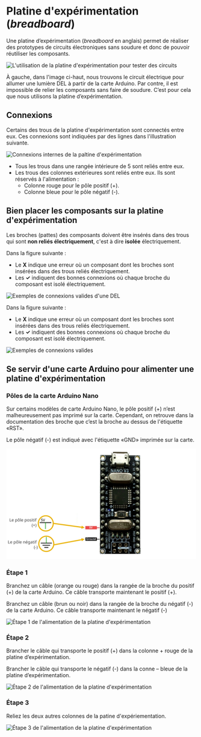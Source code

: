# Platine d'expérimentation (*breadboard*)

Une platine d’expérimentation (*breadboard* en anglais) permet de réaliser des prototypes de circuits électroniques sans soudure et donc de pouvoir réutiliser les composants.

![L'utilisation de la platine d'expérimentation pour tester des circuits](./allumer_del_arduino_sans_platine.svg)


À gauche, dans l'image ci-haut, nous trouvons le circuit électrique pour allumer une lumière DEL à partir de la carte Arduino. Par contre, il est impossible de relier les composants sans faire de soudure. C’est pour cela que nous utilisons la platine d’expérimentation. 

## Connexions

Certains des trous de la platine d'expérimentation sont connectés entre eux. Ces connexions sont indiquées par des lignes dans l'illustration suivante.

![Connexions internes de la paltine d'expérimentation](./platine_experimentation_connexions_internes.svg)

* Tous les trous dans une rangée intérieure de 5 sont reliés entre eux. 
* Les trous des colonnes extérieures sont reliés entre eux. Ils sont réservés à l'alimentation :
	* Colonne rouge pour le pôle positif (+).
	* Colonne bleue pour le pôle négatif (-).

## Bien placer les composants sur la platine d'expérimentation

Les broches (pattes) des composants doivent être insérés dans des trous qui sont **non reliés électriquement**, c'est à dire **isolée** électriquement. 

Dans la figure suivante :
* Le **X** indique une erreur où un composant dont les broches sont insérées dans des trous reliés électriquement.
* Les **✓** indiquent des bonnes connexions où chaque broche du composant est isolé électriquement. 

![Exemples de connexions valides d'une DEL](./platine_experimentation_connexions_valides_del.svg)

Dans la figure suivante :
* Le **X** indique une erreur où un composant dont les broches sont insérées dans des trous reliés électriquement.
* Les **✓** indiquent des bonnes connexions où chaque broche du composant est isolé électriquement. 

![Exemples de connexions valides](./platine_experimentation_connexions_valides_exemples.svg)


## Se servir d'une carte Arduino pour alimenter une platine d'expérimentation

### Pôles de la carte Arduino Nano

Sur certains modèles de carte Arduino Nano, le pôle positif (+) n’est malheureusement pas imprimé sur la carte. Cependant, on retrouve dans la documentation des broche que c’est la broche au dessus de l'étiquette «RST». 

Le pôle négatif (-) est indiqué avec l'étiquette «GND» imprimée sur la carte. 

![Pôles d'alimentation de la carte Arduino Nano](./arduino_nano_poles_alimentation.svg)

### Étape 1

Branchez un câble (orange ou rouge) dans la rangée de la broche du positif (+) de la carte Arduino. Ce câble transporte maintenant le positif (+).

Branchez un câble (brun ou noir) dans la rangée de la broche du négatif (-) de la carte Arduino. Ce câble transporte maintenant le négatif (-)

![Étape 1 de l'alimentation de la platine d'expérimentation](./alimentation_platine_experimentation_1.svg)


### Étape 2

Brancher le câble qui transporte le positif (+) dans la colonne + rouge de la platine d’expérimentation.

Brancher le câble qui transporte le négatif (-) dans la conne – bleue de la platine d’expérimentation.

![Étape 2 de l'alimentation de la platine d'expérimentation](./alimentation_platine_experimentation_2.svg)

### Étape 3

Reliez les deux autres colonnes de la patine d'expériementation.

![Étape 3 de l'alimentation de la platine d'expérimentation](./alimentation_platine_experimentation_3.svg)